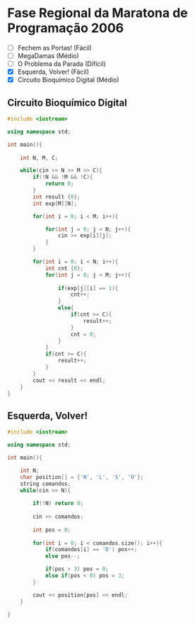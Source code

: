 # Fase Regional da Maratona de Programação 2006

* [ ] Fechem as Portas! (Fácil)
* [ ] MegaDamas (Médio)
* [ ] O Problema da Parada (Difícil)
* [x] Esquerda, Volver! (Fácil)
* [x] Circuito Bioquímico Digital (Médio)

## Circuito Bioquímico Digital

```cpp
#include <iostream>

using namespace std;

int main(){
    
    int N, M, C;

    while(cin >> N >> M >> C){
        if(!N && !M && !C){
            return 0;
        }
        int result {0};
        int exp[M][N];

        for(int i = 0; i < M; i++){

            for(int j = 0; j < N; j++){
                cin >> exp[i][j];
            }
        }

        for(int i = 0; i < N; i++){
            int cnt {0};
            for(int j = 0; j < M; j++){
          
                if(exp[j][i] == 1){
                    cnt++;
                }
                else{
                    if(cnt >= C){
                        result++;
                    }
                    cnt = 0;
                }
            }
            if(cnt >= C){
                result++;
            }
        }
        cout << result << endl;
    }
}
```

## Esquerda, Volver!

```cpp
#include <iostream>

using namespace std;

int main(){

    int N;
    char position[] = {'N', 'L', 'S', 'O'};
    string comandos;
    while(cin >> N){
    
        if(!N) return 0;
        
        cin >> comandos;
        
        int pos = 0;
        
        for(int i = 0; i < comandos.size(); i++){
            if(comandos[i] == 'D') pos++;
            else pos--;

            if(pos > 3) pos = 0;
            else if(pos < 0) pos = 3;
        }

        cout << position[pos] << endl;
    }
    
}
```
